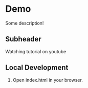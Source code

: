 # Demo

Some description!


## Subheader

Watching tutorial on youtube

## Local Development

1. Open index.html in your browser.